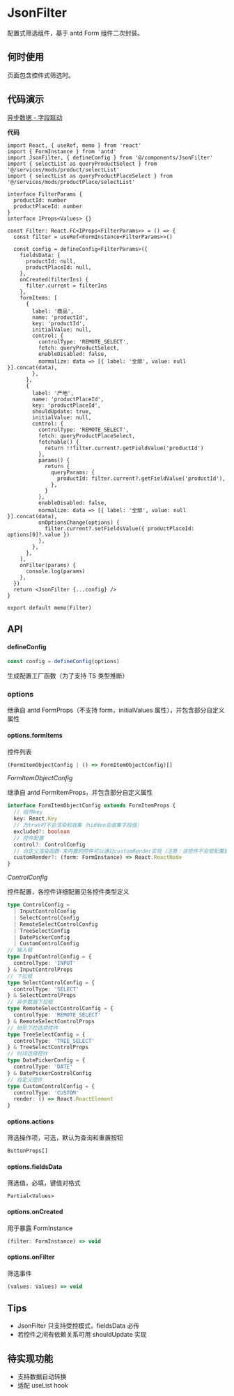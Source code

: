 # JsonFilter

配置式筛选组件，基于 antd Form 组件二次封装。

## 何时使用

页面包含控件式筛选时。

## 代码演示

[异步数据 - 字段联动](https://durian-test.hjgpscm.com/international_delivery/license_verification)

**代码**

```tsx
import React, { useRef, memo } from 'react'
import { FormInstance } from 'antd'
import JsonFilter, { defineConfig } from '@/components/JsonFilter'
import { selectList as queryProductSelect } from '@/services/mods/product/selectList'
import { selectList as queryProductPlaceSelect } from '@/services/mods/productPlace/selectList'

interface FilterParams {
  productId: number
  productPlaceId: number
}
interface IProps<Values> {}

const Filter: React.FC<IProps<FilterParams>> = () => {
  const filter = useRef<FormInstance<FilterParams>>()

  const config = defineConfig<FilterParams>({
    fieldsData: {
      productId: null,
      productPlaceId: null,
    },
    onCreated(filterIns) {
      filter.current = filterIns
    },
    formItems: [
      {
        label: '商品',
        name: 'productId',
        key: 'productId',
        initialValue: null,
        control: {
          controlType: 'REMOTE_SELECT',
          fetch: queryProductSelect,
          enableDisabled: false,
          normalize: data => [{ label: '全部', value: null }].concat(data),
        },
      },
      {
        label: '产地',
        name: 'productPlaceId',
        key: 'productPlaceId',
        shouldUpdate: true,
        initialValue: null,
        control: {
          controlType: 'REMOTE_SELECT',
          fetch: queryProductPlaceSelect,
          fetchable() {
            return !!filter.current?.getFieldValue('productId')
          },
          params() {
            return {
              queryParams: {
                productId: filter.current?.getFieldValue('productId'),
              },
            }
          },
          enableDisabled: false,
          normalize: data => [{ label: '全部', value: null }].concat(data),
          onOptionsChange(options) {
            filter.current?.setFieldsValue({ productPlaceId: options[0]?.value })
          },
        },
      },
    ],
    onFilter(params) {
      console.log(params)
    },
  })
  return <JsonFilter {...config} />
}

export default memo(Filter)
```

## API

#### defineConfig

```ts
const config = defineConfig(options)
```

生成配置工厂函数（为了支持 TS 类型推断）

### options

继承自 antd FormProps（不支持 form，initialValues 属性），并包含部分自定义属性

#### options.formItems

控件列表

```ts
(FormItemObjectConfig | () => FormItemObjectConfig)[]
```

_FormItemObjectConfig_

继承自 antd FormItemProps，并包含部分自定义属性

```ts
interface FormItemObjectConfig extends FormItemProps {
  // 组件key
  key: React.Key
  // 为true时不会渲染和收集（hidden会收集字段值）
  excluded?: boolean
  // 控件配置
  control?: ControlConfig
  // 自定义渲染函数-未内置的控件可以通过customRender实现（注意：该控件不会受配置影响）
  customRender?: (form: FormInstance) => React.ReactNode
}
```

_ControlConfig_

控件配置，各控件详细配置见各控件类型定义

```ts
type ControlConfig =
  | InputControlConfig
  | SelectControlConfig
  | RemoteSelectControlConfig
  | TreeSelectConfig
  | DatePickerConfig
  | CustomControlConfig
// 输入框
type InputControlConfig = {
  controlType: 'INPUT'
} & InputControlProps
// 下拉框
type SelectControlConfig = {
  controlType: 'SELECT'
} & SelectControlProps
// 异步数据下拉框
type RemoteSelectControlConfig = {
  controlType: 'REMOTE_SELECT'
} & RemoteSelectControlProps
// 树形下拉选项控件
type TreeSelectConfig = {
  controlType: 'TREE_SELECT'
} & TreeSelectControlProps
// 时间选择控件
type DatePickerConfig = {
  controlType: 'DATE'
} & DatePickerControlConfig
// 自定义控件
type CustomControlConfig = {
  controlType: 'CUSTOM'
  render: () => React.ReactElement
}
```

#### options.actions

筛选操作项，可选，默认为查询和重置按钮

```ts
ButtonProps[]
```

#### options.fieldsData

筛选值，必填，键值对格式

```
Partial<Values>
```

#### options.onCreated

用于暴露 FormInstance

```ts
(filter: FormInstance) => void
```

#### options.onFilter

筛选事件

```ts
(values: Values) => void
```

## Tips

- JsonFilter 只支持受控模式，fieldsData 必传
- 若控件之间有依赖关系可用 shouldUpdate 实现

## 待实现功能

- 支持数据自动转换
- 适配 useList hook
